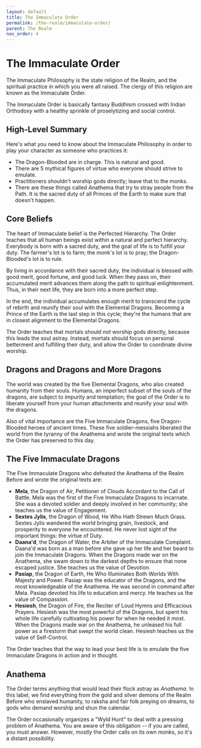 ```yaml
---
layout: default
title: The Immaculate Order
permalink: /the-realm/immaculate-order/
parent: The Realm
nav_order: 4
---
```


# The Immaculate Order

The Immaculate Philosophy is the state religion of the Realm, and the spiritual
practice in which you were all raised. The clergy of this religion are known as
the Immaculate Order.

The Immaculate Order is basically fantasy Buddhism crossed with Indian Orthodoxy
with a healthy sprinkle of proselytizing and social control.

## High-Level Summary

Here's what you need to know about the Immaculate Philosophy in order to play
your character as someone who practices it:

- The Dragon-Blooded are in charge. This is natural and good.
- There are 5 mythical figures of virtue who everyone should strive to emulate.
- Practitioners shouldn't worship gods directly; leave that to the monks.
- There are these things called Anathema that try to stray people from the Path.
  It is the sacred duty of all Princes of the Earth to make sure that doesn't
  happen.

## Core Beliefs

The heart of Immaculate belief is the Perfected Hierarchy. The Order teaches
that all human beings exist within a natural and perfect hierarchy. Everybody is
born with a sacred duty, and the goal of life is to fulfill your duty. The
farmer's lot is to farm; the monk's lot is to pray; the Dragon-Blooded's lot is
to rule.

By living in accordance with their sacred duty, the individual is blessed with
good merit, good fortune, and good luck. When they pass on, their accumulated
merit advances them along the path to spiritual enlightenment. Thus, in their
next life, they are born into a more perfect step.

In the end, the individual accumulates enough merit to transcend the cycle of
rebirth and reunify their soul with the Elemental Dragons. Becoming a Prince of
the Earth is the last step in this cycle; they're the humans that are in closest
alignment to the Elemental Dragons.

The Order teaches that mortals should _not_ worship gods directly, because this
leads the soul astray. Instead, mortals should focus on personal betterment and
fulfilling their duty, and allow the Order to coordinate divine worship.

## Dragons and Dragons and More Dragons

The world was created by the five Elemental Dragons, who also created humanity
from their souls. Humans, an imperfect subset of the souls of the dragons, are
subject to impurity and temptation; the goal of the Order is to liberate
yourself from your human attachments and reunify your soul with the dragons.

Also of vital importance are the Five Immaculate Dragons, five Dragon-Blooded
heroes of ancient times. These five soldier-messiahs liberated the world from
the tyranny of the Anathema and wrote the original texts which the Order has
preserved to this day.

## The Five Immaculate Dragons

The Five Immaculate Dragons who defeated the Anathema of the Realm Before and
wrote the original texts are:

- **Mela**, the Dragon of Air, Petitioner of Clouds Accordant to the Call of
  Battle. Mela was the first of the Five Immaculate Dragons to incarnate.
  She was a devoted soldier and deeply involved in her community; she teaches us
  the value of Engagement.
- **Sextes Jylis**, the Dragon of Wood, He Who Hath Strewn Much Grass. Sextes
  Jylis wandered the world bringing grain, livestock, and prosperity to everyone
  he encountered. He never lost sight of the important things: the virtue of
  Duty.
- **Daana'd**, the Dragon of Water, the Arbiter of the Immaculate Complaint.
  Daana'd was born as a man before she gave up her life and her beard to join
  the Immaculate Dragons. When the Dragons made war on the Anathema, she swam
  down to the darkest depths to ensure that none escaped justice. She teaches us
  the value of Devotion.
- **Pasiap**, the Dragon of Earth, He Who Illuminates Both Worlds With Majesty
  and Power. Pasiap was the educator of the Dragons, and the most knowledgeable
  of the Anathema. He was second in command after Mela. Pasiap devoted his life
  to education and mercy. He teaches us the value of Compassion.
- **Hesiesh**, the Dragon of Fire, the Reciter of Loud Hymns and Efficacious
  Prayers. Hesiesh was the most powerful of the Dragons, but spent his whole
  life carefully cultivating his power for when he needed it most. When the
  Dragons made war on the Anathema, he unleased his full power as a firestorm
  that swept the world clean. Hesiesh teaches us the value of Self-Control.

The Order teaches that the way to lead your best life is to emulate the five
Immaculate Dragons in action and in thought.

## Anathema

The Order terms anything that would lead their flock astray as _Anathema_. In
this label, we find everything from the gold and silver demons of the Realm
Before who enslaved humanity, to raksha and fair folk preying on dreams, to gods
who demand worship and shun the calendar.

The Order occasionally organizes a "Wyld Hunt" to deal with a pressing problem
of Anathema. You are aware of this obligation -- if you are called, you must
answer. However, mostly the Order calls on its own monks, so it's a distant
possibility.

